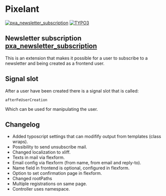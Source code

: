# Pixelant

[![pxa_newsletter_subscription](https://img.shields.io/badge/pxa_newsletter_subscription-4.0.0-green.svg?style=flat-square)](https://bitbucket.org/pixelant/pxa_newsletter_subscription) [![TYPO3](https://img.shields.io/badge/TYPO3-7.6.0-orange.svg?style=flat-square)](https://typo3.org/)

## Newsletter subscription [pxa_newsletter_subscription](https://bitbucket.org/pixelant/pxa_newsletter_subscription)
This is an extension that makes it possible for a user to subscribe to a newsletter and being created as a frontend user.

## Signal slot

After a user have been created there is a signal slot that is called:

    afterFeUserCreation

Which can be used for manipulating the user.

## Changelog

* Added typoscript settings that can modifify output from templates (class wraps).
* Possibility to send unsubscribe mail.
* Changed localization to xliff.
* Texts in mail via flexform.
* Email config via flexform (from name, from email and reply-to).
* Name field in frontend is optional, configured in flexform.
* Option to set confirmation page in flexform.
* Changed rootPaths
* Multiple registrations on same page.
* Controller uses namespace.
